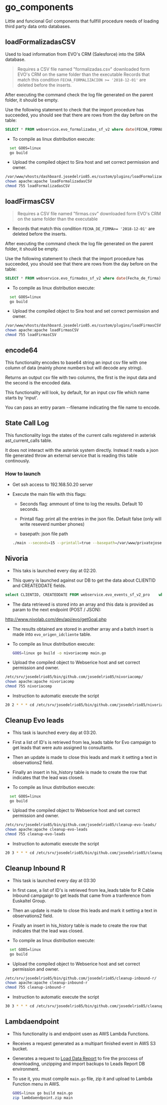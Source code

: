 # go_components

Little and funcional Go! components that fullfill procedure needs of loading third party data onto databases.

## loadFormalizadasCSV

Used to load information from EVO's CRM (Salesforce) into the SIRA database.

> Requires a CSV file named "formalizadas.csv" downloaded form EVO's CRM on the same folder than the executable
> Records that match this condition `FECHA_FORMALIZACION >= '2018-12-01'` are deleted before the inserts.

After executing the command check the log file generated on the parent folder, it should be empty.

Use the following statement to check that the import procedure has succeeded, you should see that there are rows from the day before on the table:

```sql
SELECT * FROM webservice.evo_formalizadas_sf_v2 where date(FECHA_FORMALIZACION) >= '2019-01-01' order by FECHA_FORMALIZACION desc limit 10;
```

* To compile as linux distribution execute:

```bash
  set GOOS=linux
  go build
```

* Upload the compiled object to Sira host and set correct permission and owner.

```bash
/var/www/vhosts/dashboard.josedelrio85.es/custom/plugins/loadFormalizadasCSV
chown apache:apache loadFormalizadasCSV
chmod 755 loadFormalizadasCSV
```

## loadFirmasCSV

> Requires a CSV file named "firmas.csv" downloaded form EVO's CRM on the same folder than the executable

* Records that match this condition `FECHA_DE_FIRMA>= '2018-12-01'` are deleted before the inserts.

After executing the command check the log file generated on the parent folder, it should be empty.

Use the following statement to check that the import procedure has succeeded, you should see that there are rows from the day before on the table:

```sql
SELECT * FROM webservice.evo_firmados_sf_v2 where date(Fecha_de_firma) >= '2018-12-01' order by Fecha_de_firma desc limit 10;
```

* To compile as linux distribution execute:

```bash
  set GOOS=linux
  go build
```

* Upload the compiled object to Sira host and set correct permission and owner.

```bash
/var/www/vhosts/dashboard.josedelrio85.es/custom/plugins/loadFirmasCSV
chown apache:apache loadFirmasCSV
chmod 755 loadFirmasCSV
```


## encode64

This functionality encodes to base64 string an input csv file with one column of data (mainly phone numbers but will decode any string).

Returns an output csv file with two columns, the first is the input data and the second is the encoded data.

This functionality will look, by default, for an input csv file which name starts by 'input'.

You can pass an entry param --filename indicating the file name to encode.

## State Call Log

This functionality logs the states of the current calls registered in asterisk ast_current_calls table.

It does not interact with the asterisk system directly. Instead it reads a json file generated throw an external service that is reading this table continously.

### How to launch

* Get ssh access to 192.168.50.20 server

* Execute the main file with this flags:

  * Seconds flag: ammount of time to log the results. Default 10 seconds.

  * Printall flag: print all the entries in the json file. Default false (only will write reseverd number phones)

  * basepath: json file path
  
  ```bash
  ./main --seconds=15 --printall=true --basepath=/var/www/privatejosedelrio85/realTimeData
  ```

## Nivoria

* This taks is launched every day at 02:20.

* This query is launched against our DB to get the data about CLIENTID and CREATEDDATE fields.

```sql
select CLIENTID, CREATEDDATE FROM webservice.evo_events_sf_v2_pro    where date(CREATEDDATE) = [yesterday]
```

* The data retrieved is stored into an array and this data is provided as param to the next endpoint (POST / JSON):

<http://www.nivolab.com/dev/api/evo/getGoal.php>

* The results obtained are stored in another array and a batch insert is made into `evo_origen_idcliente` table.

* To compile as linux distribution execute:

  ```bash
  GOOS=linux go build -o nivoriacomp main.go
  ```

* Upload the compiled object to Webserice host and set correct permission and owner.

```bash
/etc/srv/josedelrio85/bin/github.com/josedelrio85/nivoriacomp/
chown apache:apache nivoriacomp
chmod 755 nivoriacomp
```

* Instruction to automatic execute the script

```bash
20 2 * * * cd /etc/srv/josedelrio85/bin/github.com/josedelrio85/nivoriacomp/ && ./nivoriacomp -fileconfig=/var/www/privatejosedelrio85/ > /var/log/nivoriacomp.log 2>&1
```

## Cleanup Evo leads

* This task is launched every day at 03:20.

* First a list of ID's is retrieved from lea_leads table for Evo campaign to get leads that were auto assigned to consultants.

* Then an update is made to close this leads and mark it setting a text in observations2 field.

* Finally an insert in his_history table is made to create the row that indicates that the lead was closed.

* To compile as linux distribution execute:

```bash
  set GOOS=linux
  go build
```

* Upload the compiled object to Webserice host and set correct permission and owner.

```bash
/etc/srv/josedelrio85/bin/github.com/josedelrio85/cleanup-evo-leads/
chown apache:apache cleanup-evo-leads
chmod 755 cleanup-evo-leads
```

* Instruction to automatic execute the script

```bash
20 3 * * * cd /etc/srv/josedelrio85/bin/github.com/josedelrio85/cleanup-evo-leads/ && ./cleanup-evo-leads -fileconfig=/******/privatejosedelrio85/ > /var/log/cleanup-evo-leads.log 2>&1
```

## Cleanup Inbound R

* This task is launched every day at 03:30

* In first case, a list of ID's is retrieved from lea_leads table for R Cable Inbound campgaign to get leads that came from a tranference from Euskaltel Group.

* Then an update is made to close this leads and mark it setting a text in observations2 field.

* Finally an insert in his_history table is made to create the row that indicates that the lead was closed.

* To compile as linux distribution execute:

```bash
  set GOOS=linux
  go build
```

* Upload the compiled object to Webserice host and set correct permission and owner.

```bash
/etc/srv/josedelrio85/bin/github.com/josedelrio85/cleanup-inbound-r/
chown apache:apache cleanup-inbound-r
chmod 755 cleanup-inbound-r
```

* Instruction to automatic execute the script

```bash
30 3 * * * cd /etc/srv/josedelrio85/bin/github.com/josedelrio85/cleanup-inbound-r/ && ./cleanup-inbound-r -fileconfig=/******/privatejosedelrio85/ > /var/log/cleanup-inbound-r.log 2>&1
```


## Lambdaendpoint

* This functionality is and endpoint usen as AWS Lambda Functions. 

* Receives a request generated as a multipart finished event in AWS S3 bucket.

* Generates a request to [Load Data Report](https://loaddatareport.josedelrio85.me/import/) to fire the proccess of downloading, unzipping and import backups to Leads Report DB environment.

* To use it, you must compile `main.go` file, zip it and upload to Lambda Function menu in AWS.

  ```bash
  GOOS=linux go build main.go
  zip lambdaendpoint.zip main
  ```